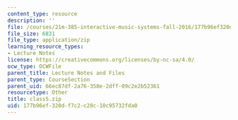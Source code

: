 ```yaml
---
content_type: resource
description: ''
file: /courses/21m-385-interactive-music-systems-fall-2016/177b96ef320df7c2c28c10c95732fda0_class5.zip
file_size: 6831
file_type: application/zip
learning_resource_types:
- Lecture Notes
license: https://creativecommons.org/licenses/by-nc-sa/4.0/
ocw_type: OCWFile
parent_title: Lecture Notes and Files
parent_type: CourseSection
parent_uid: 66ec87df-2a76-358e-2dff-09c2e2b52361
resourcetype: Other
title: class5.zip
uid: 177b96ef-320d-f7c2-c28c-10c95732fda0
---
```

